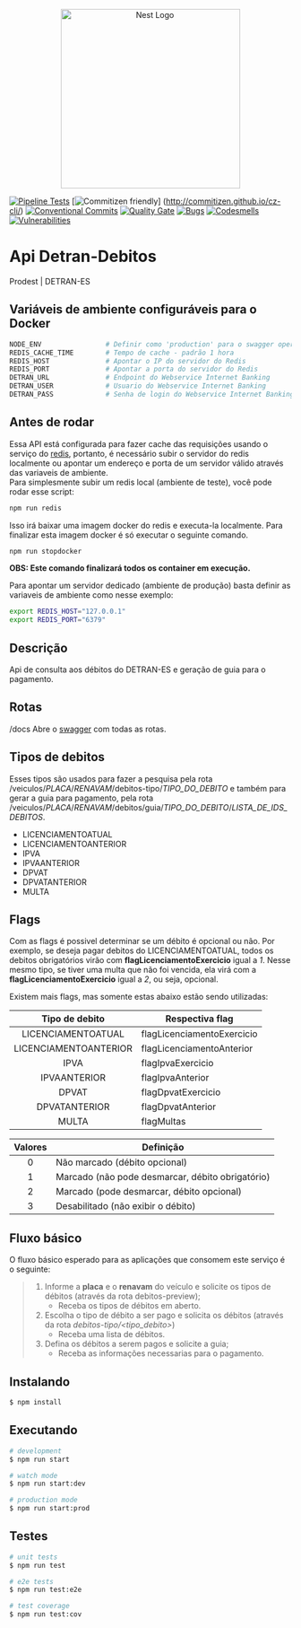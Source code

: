<p align="center">
  <a href="http://nestjs.com/" target="blank"><img src="https://nestjs.com/img/logo_text.svg" width="320" alt="Nest Logo" /></a>
</p>

[![Pipeline Tests](https://gitlab.es.gov.br/espm/apis/api-detran/badges/master/build.svg)](https://gitlab.es.gov.br/espm/apis/api-detran/pipelines)
[![Commitizen friendly](https://img.shields.io/badge/commitizen-friendly-brightgreen.svg)] (http://commitizen.github.io/cz-cli/) [![Conventional Commits](https://img.shields.io/badge/Conventional%20Commits-1.0.0-yellow.svg)](https://conventionalcommits.org)
[![Quality Gate](http://sonar.10.243.9.16.xip.io/api/project_badges/measure?project=api-detran&metric=alert_status)](http://sonar.10.243.9.16.xip.io/dashboard?id=api-detran)
[![Bugs](http://sonar.10.243.9.16.xip.io/api/project_badges/measure?project=api-detran&metric=bugs)](http://sonar.10.243.9.16.xip.io/dashboard?id=api-detran)
[![Codesmells](http://sonar.10.243.9.16.xip.io/api/project_badges/measure?project=api-detran&metric=code_smells)](http://sonar.10.243.9.16.xip.io/dashboard?id=api-detran)
[![Vulnerabilities](http://sonar.10.243.9.16.xip.io/api/project_badges/measure?project=api-detran&metric=vulnerabilities)](http://sonar.10.243.9.16.xip.io/dashboard?id=api-detran)


# Api Detran-Debitos

Prodest | DETRAN-ES

## Variáveis de ambiente configuráveis para o Docker
```bash
NODE_ENV                # Definir como 'production' para o swagger operar usando HTTPS
REDIS_CACHE_TIME        # Tempo de cache - padrão 1 hora
REDIS_HOST              # Apontar o IP do servidor do Redis
REDIS_PORT              # Apontar a porta do servidor do Redis
DETRAN_URL              # Endpoint do Webservice Internet Banking
DETRAN_USER             # Usuario do Webservice Internet Banking
DETRAN_PASS             # Senha de login do Webservice Internet Banking
```
## Antes de rodar
Essa API está configurada para fazer cache das requisições usando o serviço do <a href="https://redis.io/">redis</a>, portanto, é necessário subir o servidor do redis localmente ou apontar um endereço e porta de um servidor válido através das variaveis de ambiente.  
Para simplesmente subir um redis local (ambiente de teste), você pode rodar esse script:  
```bash
npm run redis
```
Isso irá baixar uma imagem docker do redis e executa-la localmente. 
Para finalizar esta imagem docker é só executar o seguinte comando.
```bash
npm run stopdocker
```
**OBS: Este comando finalizará todos os container em execução.**

Para apontar um servidor dedicado (ambiente de produção) basta definir as variaveis de ambiente como nesse exemplo:  
```bash
export REDIS_HOST="127.0.0.1"
export REDIS_PORT="6379"
```

## Descrição
Api de consulta aos débitos do DETRAN-ES e geração de guia para o pagamento.

## Rotas
/docs Abre o <a href="https://swagger.io/">swagger</a> com todas as rotas.

## Tipos de debitos
Esses tipos são usados para fazer a pesquisa pela rota /veiculos/*PLACA*/*RENAVAM*/debitos-tipo/*TIPO_DO_DEBITO* e também para gerar a guia para pagamento,
pela rota /veiculos/*PLACA*/*RENAVAM*/debitos/guia/*TIPO_DO_DEBITO*/*LISTA_DE_IDS_DEBITOS*. 

- LICENCIAMENTOATUAL
- LICENCIAMENTOANTERIOR
- IPVA
- IPVAANTERIOR
- DPVAT
- DPVATANTERIOR
- MULTA

## Flags
Com as flags é possivel determinar se um débito é opcional ou não. Por exemplo, se deseja pagar debitos do LICENCIAMENTOATUAL, todos os debitos obrigatórios virão com **flagLicenciamentoExercicio** igual a *1*. Nesse mesmo tipo, se tiver uma multa que não foi vencida, ela virá com a **flagLicenciamentoExercicio** igual a *2*, ou seja, opcional.

Existem mais flags, mas somente estas abaixo estão sendo utilizadas:

|**Tipo de debito**     |**Respectiva flag**     |
|:---------------------:|--------------------------|
|  LICENCIAMENTOATUAL   |flagLicenciamentoExercicio|
| LICENCIAMENTOANTERIOR |flagLicenciamentoAnterior |
|         IPVA          |flagIpvaExercicio         |
|     IPVAANTERIOR      |flagIpvaAnterior          |
|         DPVAT         |flagDpvatExercicio        |
|     DPVATANTERIOR     |flagDpvatAnterior         |
|         MULTA         |flagMultas                |

|**Valores**|**Definição**                                    |  
|:---------:|-------------------------------------------------|
|     0     | Não marcado (débito opcional)                   |
|     1     | Marcado (não pode desmarcar, débito obrigatório)|
|     2     | Marcado (pode desmarcar, débito opcional)       |
|     3     | Desabilitado (não exibir o débito)              |

## Fluxo básico
O fluxo básico esperado para as aplicações que consomem este serviço é o seguinte:
>1. Informe a **placa** e o **renavam** do veículo e solicite os tipos de débitos (através da rota debitos-preview);
>    - Receba os tipos de débitos em aberto.
>2. Escolha o tipo de débito a ser pago e solicita os débitos (através da rota *debitos-tipo/<tipo_debito>*)
>    - Receba uma lista de débitos.
>3. Defina os débitos a serem pagos e solicite a guia;
>    - Receba as informações necessarias para o pagamento.

## Instalando
```bash
$ npm install
```

## Executando
```bash
# development
$ npm run start

# watch mode
$ npm run start:dev

# production mode
$ npm run start:prod
```

## Testes
```bash
# unit tests
$ npm run test

# e2e tests
$ npm run test:e2e

# test coverage
$ npm run test:cov
```